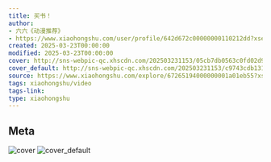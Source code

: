```yaml
---
title: 买书！
author:
- 六六《动漫推荐》
- https://www.xiaohongshu.com/user/profile/642d672c00000000110212dd?xsec_token=undefined
created: 2025-03-23T00:00:00
modified: 2025-03-23T00:00:00
cover: http://sns-webpic-qc.xhscdn.com/202503231153/05cb7db0563c0fd02d95b3d66ee83ddc/1040g008319n3mg1amq6g5p1dcsm4c4mtuo46f88!nc_n_webp_prv_1
cover_default: http://sns-webpic-qc.xhscdn.com/202503231153/c9743cdb1313b2d79fda0f84528b8802/1040g008319n3mg1amq6g5p1dcsm4c4mtuo46f88!nc_n_webp_mw_1
source: https://www.xiaohongshu.com/explore/67265194000000001a01eb55?xsec_token=ABngy3gNWyf3N6GW_zYFjwBe9pyKLMLo4vgt0ax2Jsgkc=
tags: xiaohongshu/video
tags-link:
type: xiaohongshu
---
```


## Meta

![cover](http://sns-webpic-qc.xhscdn.com/202503231153/05cb7db0563c0fd02d95b3d66ee83ddc/1040g008319n3mg1amq6g5p1dcsm4c4mtuo46f88!nc_n_webp_prv_1)
![cover_default](http://sns-webpic-qc.xhscdn.com/202503231153/c9743cdb1313b2d79fda0f84528b8802/1040g008319n3mg1amq6g5p1dcsm4c4mtuo46f88!nc_n_webp_mw_1)
